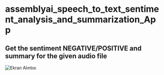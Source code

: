# assemblyai_speech_to_text_sentiment_analysis_and_summarization_App
## Get the sentiment NEGATIVE/POSITIVE and summary for the given audio file

![Ekran Alıntısı](https://github.com/000tenere000/assemblyai_speech_to_text_sentiment_analysis_and_summarization_App/assets/106030782/09d36976-93ba-4eb5-a95a-cbed79b981db)
